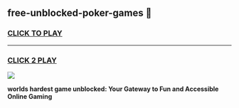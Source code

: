 
## free-unblocked-poker-games 👋
<h3>
<a href="https://premium.freeplayer.one?title=free-unblocked-poker-games&ref=14F">CLICK TO PLAY</a></h3>
<hr>

<h3>
<a href="https://premium.freeplayer.one?title=free-unblocked-poker-games&ref=14F">CLICK 2 PLAY</a>
  
</h3>

<a href="https://premium.freeplayer.one?title=free-unblocked-poker-games&ref=12F/"><img src="https://clearcache.store/games.png"></a>


**worlds hardest game unblocked: Your Gateway to Fun and Accessible Online Gaming**
